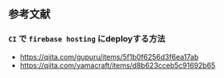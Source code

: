 参考文献
----------------------------------------

### `CI` で `firebase hosting` にdeployする方法
- <https://qiita.com/gupuru/items/5f1b0f6256d3f6ea17ab>
- <https://qiita.com/yamacraft/items/d8b623cceb5c91692b65>
